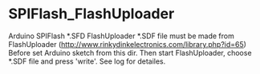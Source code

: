 # SPIFlash_FlashUploader
Arduino SPIFlash *.SFD FlashUploader
*.SDF file must be made from FlashUploader (http://www.rinkydinkelectronics.com/library.php?id=65)
Before set Arduino sketch from this dir.
Then start FlashUploader, choose *.SDF file and press 'write'.
See log for detailes.
